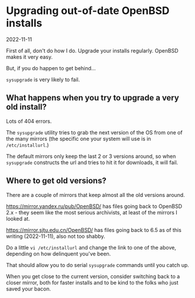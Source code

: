 # Upgrading out-of-date OpenBSD installs


<time id="post-date">2022-11-11</time>

<p id="post-excerpt">
First of all, don't do how I do. 
Upgrade your installs regularly. 
OpenBSD makes it very easy.
</p>

But, if you do happen to get behind...

`sysupgrade` is very likely to fail.


## What happens when you try to upgrade a very old install?


Lots of 404 errors. 

The `sysupgrade` utility tries to grab the next version of the OS from one of the many mirrors
(the specific one your system will use is in `/etc/installurl`.)

The default mirrors only keep the last 2 or 3 versions around,
so when `sysupgrade` constructs the url and tries to hit it for downloads, it will fail.


## Where to get old versions?


There are a couple of mirrors that keep almost all the old versions around.

<https://mirror.yandex.ru/pub/OpenBSD/> 
has files going back to OpenBSD 2.x - they seem like 
the most serious archivists, at least of the mirrors I looked at.

<https://mirror.sjtu.edu.cn/OpenBSD/> 
has files going back to 6.5 as of this writing (2022-11-11), 
also not too shabby.

Do a little `vi /etc/installurl` and change the link to one of the above, 
depending on how delinquent you've been.

That should allow you to do serial `sysupgrade` commands until you catch up.

When you get close to the current version, 
consider switching back to a closer mirror, 
both for faster installs 
and to be kind to the folks who just saved your bacon.
